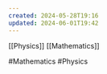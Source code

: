 ```yaml
---
created: 2024-05-28T19:16
updated: 2024-06-01T19:42
---
```

[[Physics]]
[[Mathematics]]





#Mathematics #Physics